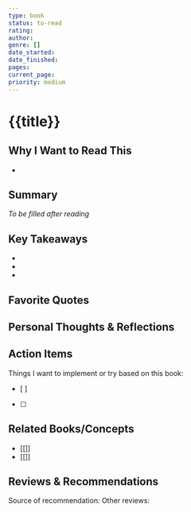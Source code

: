 ```yaml
---
type: book
status: to-read
rating: 
author: 
genre: []
date_started: 
date_finished: 
pages: 
current_page: 
priority: medium
---
```


# {{title}}

## Why I Want to Read This
- 

## Summary
*To be filled after reading*

## Key Takeaways
- 
- 
- 

## Favorite Quotes
> 

## Personal Thoughts & Reflections


## Action Items
Things I want to implement or try based on this book:
- [ ] 
- [ ] 

## Related Books/Concepts
- [[]]
- [[]]

## Reviews & Recommendations
Source of recommendation: 
Other reviews: